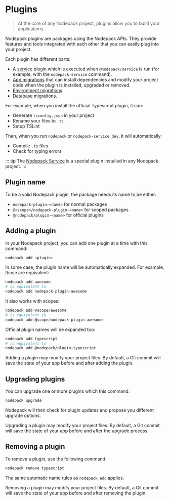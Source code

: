 # Plugins

> At the core of any Nodepack project, plugins allow you to build your applications.

Nodepack plugins are packages using the Nodepack APIs. They provide features and tools integrated with each other that you can easily plug into your project.

Each plugin has different parts:

- A [service](./service.md) plugin which is executed when `@nodepack/service` is run (for example, with the `nodepack-service` command).
- [App migrations](./app-migrations.md) that can install dependencies and modify your project code when the plugin is installed, upgraded or removed.
- [Environment migrations](./env-migrations.md).
- [Database migrations](./db-migrations.md).

For example, when you install the official Typescript plugin, it can:

- Generate `tsconfig.json` in your project
- Rename your files to `.ts`
- Setup TSLint

Then, when you run `nodepack` or `nodepack-service dev`, it will automatically:

- Compile `.ts` files
- Check for typing errors

::: tip
The [Nodepack Service](./service.md) is a special plugin installed in any Nodepack project.
:::

## Plugin name

To be a valid Nodepack plugin, the package needs its name to be either:

- `nodepack-plugin-<name>` for normal packages
- `@<scope>/nodepack-plugin-<name>` for scoped packages
- `@nodepack/plugin-<name>` for official plugins

## Adding a plugin

In your Nodepack project, you can add one plugin at a time with this command:

```bash
nodepack add <plugin>
```

In some case, the plugin name will be automatically expanded. For example, those are equivalent:

```bash
nodepack add awesome
# is equivalent to
nodepack add nodepack-plugin-awesome
```

It also works with scopes:

```bash
nodepack add @scope/awesome
# is equivalent to
nodepack add @scope/nodepack-plugin-awesome
```

Official plugin names will be expanded too:

```bash
nodepack add typescript
# is equivalent to
nodepack add @nodepack/plugin-typescript
```

Adding a plugin may modify your project files. By default, a Git commit will save the state of your app before and after adding the plugin.

## Upgrading plugins

You can upgrade one or more plugins which this command:

```bash
nodepack upgrade
```

Nodepack will then check for plugin updates and propose you different upgrade options.

Upgrading a plugin may modify your project files. By default, a Git commit will save the state of your app before and after the upgrade process.

## Removing a plugin

To remove a plugin, use the following command:

```bash
nodepack remove typescript
```

The same automatic name rules as `nodepack add` applies.

Removing a plugin may modify your project files. By default, a Git commit will save the state of your app before and after removing the plugin.
